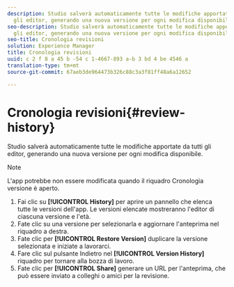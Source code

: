 ```yaml
---
description: Studio salverà automaticamente tutte le modifiche apportate da tutti
  gli editor, generando una nuova versione per ogni modifica disponibile.
seo-description: Studio salverà automaticamente tutte le modifiche apportate da tutti
  gli editor, generando una nuova versione per ogni modifica disponibile.
seo-title: Cronologia revisioni
solution: Experience Manager
title: Cronologia revisioni
uuid: c 2 f 8 a 45 b -54 c 1-4667-893 a-b 3 bd 4 be 4546 a
translation-type: tm+mt
source-git-commit: 67aeb3de964473b326c88c3a3f81ff48a6a12652

---
```



# Cronologia revisioni{#review-history}

Studio salverà automaticamente tutte le modifiche apportate da tutti gli editor, generando una nuova versione per ogni modifica disponibile.

>[!NOTE]
>
>L'app potrebbe non essere modificata quando il riquadro Cronologia versione è aperto.

1. Fai clic su **[!UICONTROL History]** per aprire un pannello che elenca tutte le versioni dell'app. Le versioni elencate mostreranno l'editor di ciascuna versione e l'età.
1. Fate clic su una versione per selezionarla e aggiornare l'anteprima nel riquadro a destra.
1. Fate clic per **[!UICONTROL Restore Version]** duplicare la versione selezionata e iniziate a lavorarci.
1. Fare clic sul pulsante Indietro nel **[!UICONTROL Version History]** riquadro per tornare alla bozza di lavoro.
1. Fate clic per **[!UICONTROL Share]** generare un URL per l'anteprima, che può essere inviato a colleghi o amici per la revisione.
